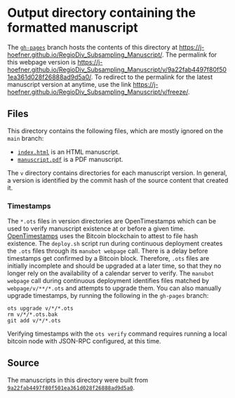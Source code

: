 # Output directory containing the formatted manuscript

The [`gh-pages`](https://github.com/j-hoefner/RegioDiv_Subsampling_Manuscript/tree/gh-pages) branch hosts the contents of this directory at <https://j-hoefner.github.io/RegioDiv_Subsampling_Manuscript/>.
The permalink for this webpage version is <https://j-hoefner.github.io/RegioDiv_Subsampling_Manuscript/v/9a22fab4497f80f501ea361d028f26888ad9d5a0/>.
To redirect to the permalink for the latest manuscript version at anytime, use the link <https://j-hoefner.github.io/RegioDiv_Subsampling_Manuscript/v/freeze/>.

## Files

This directory contains the following files, which are mostly ignored on the `main` branch:

+ [`index.html`](index.html) is an HTML manuscript.
+ [`manuscript.pdf`](manuscript.pdf) is a PDF manuscript.

The `v` directory contains directories for each manuscript version.
In general, a version is identified by the commit hash of the source content that created it.

### Timestamps

The `*.ots` files in version directories are OpenTimestamps which can be used to verify manuscript existence at or before a given time.
[OpenTimestamps](https://opentimestamps.org/) uses the Bitcoin blockchain to attest to file hash existence.
The `deploy.sh` script run during continuous deployment creates the `.ots` files through its `manubot webpage` call.
There is a delay before timestamps get confirmed by a Bitcoin block.
Therefore, `.ots` files are initially incomplete and should be upgraded at a later time, so that they no longer rely on the availability of a calendar server to verify.
The `manubot webpage` call during continuous deployment identifies files matched by `webpage/v/**/*.ots` and attempts to upgrade them.
You can also manually upgrade timestamps, by running the following in the `gh-pages` branch:

```shell
ots upgrade v/*/*.ots
rm v/*/*.ots.bak
git add v/*/*.ots
```

Verifying timestamps with the `ots verify` command requires running a local bitcoin node with JSON-RPC configured, at this time.

## Source

The manuscripts in this directory were built from
[`9a22fab4497f80f501ea361d028f26888ad9d5a0`](https://github.com/j-hoefner/RegioDiv_Subsampling_Manuscript/commit/9a22fab4497f80f501ea361d028f26888ad9d5a0).
